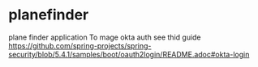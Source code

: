 # planefinder
plane finder application
To mage okta auth see thid guide 
https://github.com/spring-projects/spring-security/blob/5.4.1/samples/boot/oauth2login/README.adoc#okta-login
